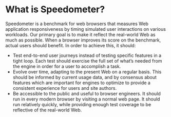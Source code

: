 # What is Speedometer?

Speedometer is a benchmark for web browsers that measures Web application responsiveness
by timing simulated user interactions on various workloads. Our primary goal is to make it
reflect the real-world Web as much as possible. When a browser improves its score on the
benchmark, actual users should benefit. In order to achieve this, it should:

-   Test end-to-end user journeys instead of testing specific features in a tight loop. Each
    test should exercise the full set of what’s needed from the engine in order for a user to
    accomplish a task.
-   Evolve over time, adapting to the present Web on a regular basis. This should be informed
    by current usage data, and by consensus about features which are important for engines to
    optimize to provide a consistent experience for users and site authors.
-   Be accessible to the public and useful to browser engineers. It should run in every modern
    browser by visiting a normal web page. It should run relatively quickly, while providing
    enough test coverage to be reflective of the real-world Web.
